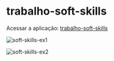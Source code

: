 # trabalho-soft-skills

Acessar a aplicação: <a href="https://trabalho-soft-skills.vercel.app">trabalho-soft-skills</a>

![soft-skills-ex1](https://github.com/David-Chavier/trabalho-soft-skills/assets/115047948/cbf8b943-cf55-48c7-b582-e45997660e0e)

![soft-skills-ex2](https://github.com/David-Chavier/trabalho-soft-skills/assets/115047948/d62db319-7d7d-43c7-9501-8d79ccbd4a39)
